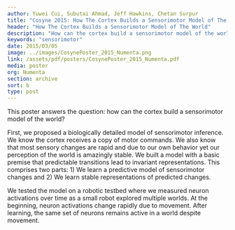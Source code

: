 ```yaml
---
author: Yuwei Cui, Subutai Ahmad, Jeff Hawkins, Chetan Surpur
title: "Cosyne 2015: How The Cortex Builds a Sensorimotor Model of The World"
header: "How The Cortex Builds a Sensorimotor Model of The World"
description: "How can the cortex build a sensorimotor model of the world? First, we propose a biologically detailed model of sensorimotor inference. Then, we build a model with a premise that predictable transitions lead to invariant representations. We then tested the model, measuring neuron activations over time."
keywords: "sensorimotor"
date: 2015/03/05
image: ../images/CosynePoster_2015_Numenta.png
link: /assets/pdf/posters/CosynePoster_2015_Numenta.pdf
media: poster
org: Numenta
section: archive
sort: b
type: post
---
```


This poster answers the question: how can the cortex build a sensorimotor model of the world?

First, we proposed a biologically detailed model of sensorimotor inference. We know the cortex receives a copy of motor commands. We also know that most sensory changes are rapid and due to our own behavior yet our perception of the world is amazingly stable.
We built a model with a basic premise that predictable transitions lead to invariant representations. This comprises two parts: 1) We learn a predictive model of sensorimotor changes and 2) We learn stable representations of predicted changes.

We tested the model on a robotic testbed where we measured neuron activations over time as a small robot explored multiple worlds. At the beginning, neuron activations change rapidly due to movement. After learning, the same set of neurons remains active in a world despite movement.
